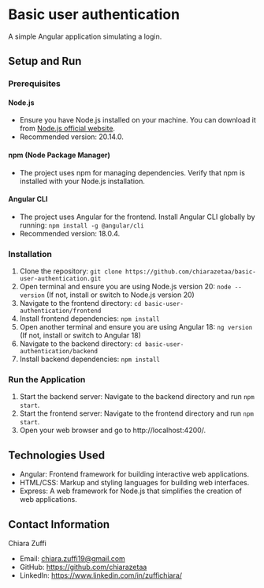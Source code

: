 # Basic user authentication

A simple Angular application simulating a login.

## Setup and Run

### Prerequisites
#### Node.js
- Ensure you have Node.js installed on your machine. You can download it from [Node.js official website](https://nodejs.org/).
- Recommended version: 20.14.0.
#### npm (Node Package Manager)
- The project uses npm for managing dependencies. Verify that npm is installed with your Node.js installation.
#### Angular CLI
- The project uses Angular for the frontend. Install Angular CLI globally by running: `npm install -g @angular/cli`
- Recommended version: 18.0.4.

### Installation
1. Clone the repository: `git clone https://github.com/chiarazetaa/basic-user-authentication.git`
2. Open terminal and ensure you are using Node.js version 20: `node --version` (If not, install or switch to Node.js version 20)
3. Navigate to the frontend directory: `cd basic-user-authentication/frontend`
4. Install frontend dependencies: `npm install`
5. Open another terminal and ensure you are using Angular 18: `ng version` (If not, install or switch to Angular 18)
6. Navigate to the backend directory: `cd basic-user-authentication/backend`
7. Install backend dependencies: `npm install`

### Run the Application
1. Start the backend server: Navigate to the backend directory and run `npm start`.
2. Start the frontend server: Navigate to the frontend directory and run `npm start`.
3. Open your web browser and go to http://localhost:4200/.

## Technologies Used
- Angular: Frontend framework for building interactive web applications.
- HTML/CSS: Markup and styling languages for building web interfaces.
- Express: A web framework for Node.js that simplifies the creation of web applications.

## Contact Information
Chiara Zuffi
- Email: chiara.zuffi19@gmail.com
- GitHub: https://github.com/chiarazetaa
- LinkedIn: https://www.linkedin.com/in/zuffichiara/